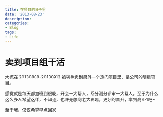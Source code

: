 ```yaml
---
title: 在项目的日子里
date: '2013-08-23'
description:
categories:
- Blog
tags:
- Life
---
```


# 卖到项目组干活 #

大概在 20130808-20130912 被转手卖到另外一个热门项目里，是公司的明星项目。  
  
感觉就是每天都加班到很晚，开会一大帮人，系分测分评审一大帮人。至于为什么这么多人希望这样，不知道，也许是想向老大表现，更好的晋升，拿到高KPI吧~  

至于我，仅仅希望早点回家

